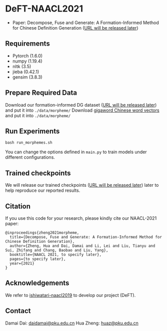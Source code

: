 # DeFT-NAACL2021

* Paper: Decompose, Fuse and Generate: A Formation-Informed Method for Chinese Definition Generation ([URL will be released later]())

## Requirements
* Pytorch (1.6.0)
* numpy (1.19.4)
* nltk (3.5)
* jieba (0.42.1)
* gensim (3.8.3)

## Prepare Required Data

Download our formation-informed DG dataset ([URL will be released later]()) and put it into `./data/morpheme/`
Download [gigaword Chinese word vectors](https://fasttext.cc/docs/en/crawl-vectors.html) and put it into `./data/morpheme/`

## Run Experiments

```
bash run_morphemes.sh
```
You can change the options defined in `main.py` to train models under different configurations. 

## Trained checkpoints

We will release our trained checkpoints ([URL will be released later]()) later to help reproduce our reported results. 

## Citation

If you use this code for your research, please kindly cite our NAACL-2021 paper:
```
@inproceedings{zheng2021morpheme,
  title={Decompose, Fuse and Generate: A Formation-Informed Method for Chinese Definition Generation},
  author={Zheng, Hua and Dai, Damai and Li, Lei and Liu, Tianyu and Sui, Zhifang and Chang, Baobao and Liu, Yang},
  booktitle={NAACL 2021, to specify later}, 
  pages={to specify later},
  year={2021}
}
```

## Acknowledgements

We refer to [ishiwatari-naacl2019](https://github.com/shonosuke/ishiwatari-naacl2019) to develop our project (DeFT). 

## Contact

Damai Dai: daidamai@pku.edu.cn
Hua Zheng: huaz@pku.edu.cn
